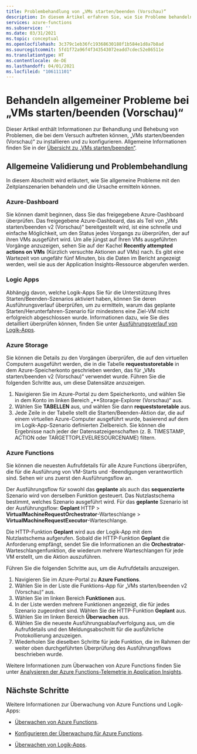 ```yaml
---
title: Problembehandlung von „VMs starten/beenden (Vorschau)“
description: In diesem Artikel erfahren Sie, wie Sie Probleme behandeln, die bei der Funktion „VMs starten/beenden (Vorschau)“ für Ihre Azure-VMs auftreten.
services: azure-functions
ms.subservice: ''
ms.date: 03/31/2021
ms.topic: conceptual
ms.openlocfilehash: 3c379c1eb36fc19368630188f1b584e1d8a7b8ad
ms.sourcegitcommit: 5fd1f72a96f4f343543072eadd7cdec52e86511e
ms.translationtype: HT
ms.contentlocale: de-DE
ms.lasthandoff: 04/01/2021
ms.locfileid: "106111101"
---
```

# <a name="troubleshoot-common-issues-with-startstop-vms-preview"></a>Behandeln allgemeiner Probleme bei „VMs starten/beenden (Vorschau)“

Dieser Artikel enthält Informationen zur Behandlung und Behebung von Problemen, die bei dem Versuch auftreten können, „VMs starten/beenden (Vorschau)“ zu installieren und zu konfigurieren. Allgemeine Informationen finden Sie in der [Übersicht zu „VMs starten/beenden“](overview.md).

## <a name="general-validation-and-troubleshooting"></a>Allgemeine Validierung und Problembehandlung

In diesem Abschnitt wird erläutert, wie Sie allgemeine Probleme mit den Zeitplanszenarien behandeln und die Ursache ermitteln können.

### <a name="azure-dashboard"></a>Azure-Dashboard

Sie können damit beginnen, dass Sie das freigegebene Azure-Dashboard überprüfen. Das freigegebene Azure-Dashboard, das als Teil von „VMs starten/beenden v2 (Vorschau)“ bereitgestellt wird, ist eine schnelle und einfache Möglichkeit, um den Status jedes Vorgangs zu überprüfen, der auf ihren VMs ausgeführt wird. Um alle jüngst auf Ihren VMs ausgeführten Vorgänge anzuzeigen, sehen Sie auf der Kachel **Recently attempted actions on VMs** (Kürzlich versuchte Aktionen auf VMs) nach. Es gibt eine Wartezeit von ungefähr fünf Minuten, bis die Daten im Bericht angezeigt werden, weil sie aus der Application Insights-Ressource abgerufen werden.

### <a name="logic-apps"></a>Logic Apps

Abhängig davon, welche Logik-Apps Sie für die Unterstützung Ihres Starten/Beenden-Szenarios aktiviert haben, können Sie deren Ausführungsverlauf überprüfen, um zu ermitteln, warum das geplante Starten/Herunterfahren-Szenario für mindestens eine Ziel-VM nicht erfolgreich abgeschlossen wurde. Informationen dazu, wie Sie dies detailliert überprüfen können, finden Sie unter [Ausführungsverlauf von Logik-Apps](../../logic-apps/monitor-logic-apps.md#review-runs-history).

### <a name="azure-storage"></a>Azure Storage

Sie können die Details zu den Vorgängen überprüfen, die auf den virtuellen Computern ausgeführt werden, die in die Tabelle **requestsstoretable** in dem Azure-Speicherkonto geschrieben werden, das für „VMs starten/beenden v2 (Vorschau)“ verwendet wurde. Führen Sie die folgenden Schritte aus, um diese Datensätze anzuzeigen.

1. Navigieren Sie im Azure-Portal zu dem Speicherkonto, und wählen Sie in dem Konto im linken Bereich „**Storage-Explorer (Vorschau)“ aus.
1. Wählen Sie **TABELLEN** aus, und wählen Sie dann **requeststoretable** aus.
1. Jede Zeile in der Tabelle stellt die Starten/Beenden-Aktion dar, die auf einem virtuellen Azure-Computer ausgeführt wurde, basierend auf dem im Logik-App-Szenario definierten Zielbereich. Sie können die Ergebnisse nach jeder der Datensatzeigenschaften (z. B. TIMESTAMP, ACTION oder TARGETTOPLEVELRESOURCENAME) filtern.

### <a name="azure-functions"></a>Azure Functions

Sie können die neuesten Aufrufdetails für alle Azure Functions überprüfen, die für die Ausführung von VM-Starts und -Beendigungen verantwortlich sind. Sehen wir uns zuerst den Ausführungsflow an.

Der Ausführungsflow für sowohl das **geplante** als auch das **sequenzierte** Szenario wird von derselben Funktion gesteuert. Das Nutzlastschema bestimmt, welches Szenario ausgeführt wird. Für das **geplante** Szenario ist der Ausführungsflow: **Geplant** HTTP > **VirtualMachineRequestOrchestrator**-Warteschlange > **VirtualMachineRequestExecutor**-Warteschlange.

Die HTTP-Funktion **Geplant** wird aus der Logik-App mit dem Nutzlastschema aufgerufen. Sobald die HTTP-Funktion **Geplant** die Anforderung empfängt, sendet Sie die Informationen an die **Orchestrator**-Warteschlangenfunktion, die wiederum mehrere Warteschlangen für jede VM erstellt, um die Aktion auszuführen.

Führen Sie die folgenden Schritte aus, um die Aufrufdetails anzuzeigen.

1. Navigieren Sie im Azure-Portal zu **Azure Functions**.
1. Wählen Sie in der Liste die Funktions-App für „VMs starten/beenden v2 (Vorschau)“ aus.
1. Wählen Sie im linken Bereich **Funktionen** aus.
1. In der Liste werden mehrere Funktionen angezeigt, die für jedes Szenario zugeordnet sind. Wählen Sie die HTTP-Funktion **Geplant** aus.
1. Wählen Sie im linken Bereich **Überwachen** aus.
1. Wählen Sie die neueste Ausführungsablaufverfolgung aus, um die Aufrufdetails und den Meldungsabschnitt für die ausführliche Protokollierung anzuzeigen.
1. Wiederholen Sie dieselben Schritte für jede Funktion, die im Rahmen der weiter oben durchgeführten Überprüfung des Ausführungsflows beschrieben wurde.

Weitere Informationen zum Überwachen von Azure Functions finden Sie unter [Analysieren der Azure Functions-Telemetrie in Application Insights](../../azure-functions/analyze-telemetry-data.md).

## <a name="next-steps"></a>Nächste Schritte

Weitere Informationen zur Überwachung von Azure Functions und Logik-Apps:

* [Überwachen von Azure Functions](../../azure-functions/functions-monitoring.md).

* [Konfigurieren der Überwachung für Azure Functions](../../azure-functions/configure-monitoring.md).

* [Überwachen von Logik-Apps](../../logic-apps/monitor-logic-apps.md).